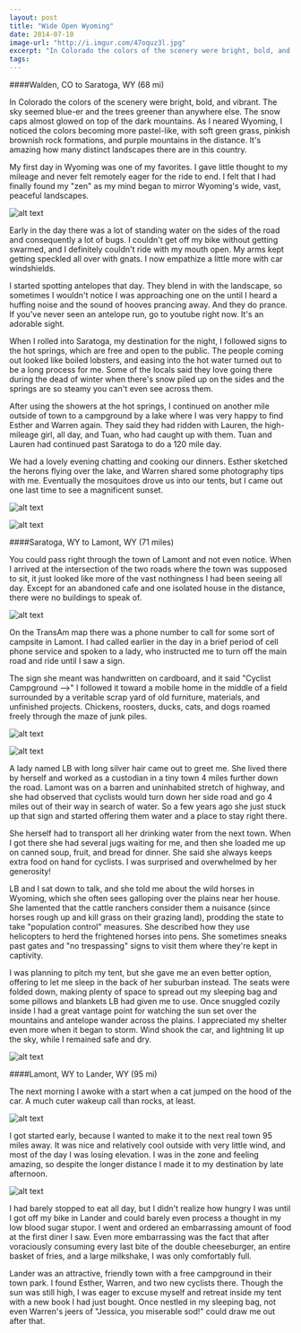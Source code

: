 ```yaml
---
layout: post
title: "Wide Open Wyoming"
date: 2014-07-10
image-url: "http://i.imgur.com/47oquz3l.jpg"
excerpt: "In Colorado the colors of the scenery were bright, bold, and vibrant. The sky seemed blue-er and the trees greener than anywhere else. The snow caps almost glowed on top of the dark mountains. As I neared Wyoming, I noticed the colors becoming more pastel-like, with soft green grass, pinkish brownish rock formations, and purple mountains in the distance. It's amazing how many distinct landscapes there are in this country."
tags:
---
```

####Walden, CO to Saratoga, WY (68 mi)

In Colorado the colors of the scenery were bright, bold, and vibrant. The sky seemed blue-er and the trees greener than anywhere else. The snow caps almost glowed on top of the dark mountains. As I neared Wyoming, I noticed the colors becoming more pastel-like, with soft green grass, pinkish brownish rock formations, and purple mountains in the distance. It's amazing how many distinct landscapes there are in this country.

My first day in Wyoming was one of my favorites. I gave little thought to my mileage and never felt remotely eager for the ride to end. I felt that I had finally found my "zen" as my mind began to mirror Wyoming's wide, vast, peaceful landscapes.

![alt text](http://i.imgur.com/pxHbi5Bl.jpg "Near the border of Colorado/Wyoming")

Early in the day there was a lot of standing water on the sides of the road and consequently a lot of bugs. I couldn't get off my bike without getting swarmed, and I definitely couldn't ride with my mouth open. My arms kept getting speckled all over with gnats. I now empathize a little more with car windshields. 

I started spotting antelopes that day. They blend in with the landscape, so sometimes I wouldn't notice I was approaching one on the until I heard a huffing noise and the sound of hooves prancing away. And they do prance. If you've never seen an antelope run, go to youtube right now. It's an adorable sight.

When I rolled into Saratoga, my destination for the night, I followed signs to the hot springs, which are free and open to the public. The people coming out looked like boiled lobsters, and easing into the hot water turned out to be a long process for me. Some of the locals said they love going there during the dead of winter when there's snow piled up on the sides and the springs are so steamy you can't even see across them. 

After using the showers at the hot springs, I continued on another mile outside of town to a campground by a lake where I was very happy to find Esther and Warren again. They said they had ridden with Lauren, the high-mileage girl, all day, and Tuan, who had caught up with them. Tuan and Lauren had continued past Saratoga to do a 120 mile day. 

We had a lovely evening chatting and cooking our dinners. Esther sketched the herons flying over the lake, and Warren shared some photography tips with me. Eventually the mosquitoes drove us into our tents, but I came out one last time to see a magnificent sunset.

![alt text](http://i.imgur.com/GOJ3jDIl.jpg "Warren next to the lake")

![alt text](http://i.imgur.com/qqkYPLNl.jpg "Sunset at Saratoga Lake")

####Saratoga, WY to Lamont, WY (71 miles)

You could pass right through the town of Lamont and not even notice. When I arrived at the intersection of the two roads where the town was supposed to sit, it just looked like more of the vast nothingness I had been seeing all day. Except for an abandoned cafe and one isolated house in the distance, there were no buildings to speak of.

![alt text](http://i.imgur.com/CqZNZYml.jpg "The Annalope Cafe")

On the TransAm map there was a phone number to call for some sort of campsite in Lamont. I had called earlier in the day in a brief period of cell phone service and spoken to a lady, who instructed me to turn off the main road and ride until I saw a sign. 

The sign she meant was handwritten on cardboard, and it said "Cyclist Campground -->" I followed it toward a mobile home in the middle of a field surrounded by a veritable scrap yard of old furniture, materials, and unfinished projects. Chickens, roosters, ducks, cats, and dogs roamed freely through the maze of junk piles.

![alt text](http://i.imgur.com/tdQpSkpl.jpg "LB's house") 

![alt text](http://i.imgur.com/4RCpaTzl.jpg "LB's house")

A lady named LB with long silver hair came out to greet me. She lived there by herself and worked as a custodian in a tiny town 4 miles further down the road. Lamont was on a barren and uninhabited stretch of highway, and she had observed that cyclists would turn down her side road and go 4 miles out of their way in search of water. So a few years ago she just stuck up that sign and started offering them water and a place to stay right there.

She herself had to transport all her drinking water from the next town. When I got there she had several jugs waiting for me, and then she loaded me up on canned soup, fruit, and bread for dinner. She said she always keeps extra food on hand for cyclists. I was surprised and overwhelmed by her generosity!

LB and I sat down to talk, and she told me about the wild horses in Wyoming, which she often sees galloping over the plains near her house. She lamented that the cattle ranchers consider them a nuisance (since horses rough up and kill grass on their grazing land), prodding the state to take "population control" measures. She described how they use helicopters to herd the frightened horses into pens. She sometimes sneaks past gates and "no trespassing" signs to visit them where they're kept in captivity. 

I was planning to pitch my tent, but she gave me an even better option, offering to let me sleep in the back of her suburban instead. The seats were folded down, making plenty of space to spread out my sleeping bag and some pillows and blankets LB had given me to use. Once snuggled cozily inside I had a great vantage point for watching the sun set over the mountains and antelope wander across the plains. I appreciated my shelter even more when it began to storm. Wind shook the car, and lightning lit up the sky, while I remained safe and dry. 

![alt text](http://i.imgur.com/SGiwoVvl.jpg "The suburban")

####Lamont, WY to Lander, WY (95 mi)

The next morning I awoke with a start when a cat jumped on the hood of the car. A much cuter wakeup call than rocks, at least.

![alt text](http://i.imgur.com/KQ09oNql.jpg "Adorable cat")

I got started early, because I wanted to make it to the next real town 95 miles away. It was nice and relatively cool outside with very little wind, and most of the day I was losing elevation. I was in the zone and feeling amazing, so despite the longer distance I made it to my destination by late afternoon.

![alt text](http://i.imgur.com/6QB7sz8l.jpg "Paused on an epic downhill to take a bike portrait")

I had barely stopped to eat all day, but I didn't realize how hungry I was until I got off my bike in Lander and could barely even process a thought in my low blood sugar stupor. I went and ordered an embarrassing amount of food at the first diner I saw. Even more embarrassing was the fact that after voraciously consuming every last bite of the double cheeseburger, an entire basket of fries, and a large milkshake, I was only comfortably full. 

Lander was an attractive, friendly town with a free campground in their town park. I found Esther, Warren, and two new cyclists there. Though the sun was still high, I was eager to excuse myself and retreat inside my tent with a new book I had just bought. Once nestled in my sleeping bag, not even Warren's jeers of "Jessica, you miserable sod!" could draw me out after that.
